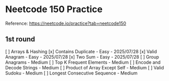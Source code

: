 # Neetcode 150 Practice

Reference: https://neetcode.io/practice?tab=neetcode150

## 1st round

[ ] Arrays & Hashing
    [x] Contains Duplicate - Easy - 2025/07/28
    [x] Valid Anagram - Easy - 2025/07/28
    [x] Two Sum - Easy - 2025/07/28
    [ ] Group Anagrams - Medium
    [ ] Top K Frequent Elements - Medium
    [ ] Encode and Decode Strings - Medium
    [ ] Product of Array Except Self - Medium
    [ ] Valid Sudoku - Medium
    [ ] Longest Consecutive Sequence - Medium